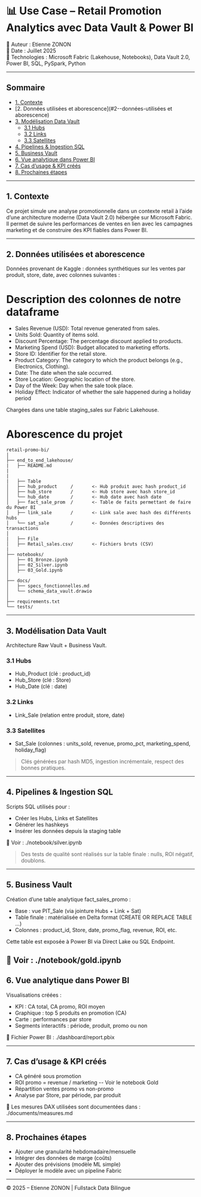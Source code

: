 # 📊 Use Case – Retail Promotion Analytics avec Data Vault & Power BI

👤 Auteur : Etienne ZONON  
📅 Date : Juillet 2025  
🧰 Technologies : Microsoft Fabric (Lakehouse, Notebooks), Data Vault 2.0, Power BI, SQL, PySpark, Python

---

## Sommaire

- [1. Contexte](#1--contexte)
- [2. Données utilisées et aborescence](#2--données-utilisées et aborescence)
- [3. Modélisation Data Vault](#3--modélisation-data-vault)
  - [3.1 Hubs](#31--hubs)
  - [3.2 Links](#32--links)
  - [3.3 Satellites](#33--satellites)
- [4. Pipelines & Ingestion SQL](#4--pipelines--ingestion-sql)
- [5. Business Vault](#5--business-vault)
- [6. Vue analytique dans Power BI](#6--vue-analytique-dans-power-bi)
- [7. Cas d’usage & KPI créés](#7--cas-dusage--kpi-créés)
- [8. Prochaines étapes](#8--prochaines-étapes)

---

## 1. Contexte

Ce projet simule une analyse promotionnelle dans un contexte retail à l’aide d’une architecture moderne (Data Vault 2.0) hébergée sur Microsoft Fabric.  
Il permet de suivre les performances de ventes en lien avec les campagnes marketing et de construire des KPI fiables dans Power BI.

---

## 2. Données utilisées et aborescence

Données provenant de Kaggle : données synthétiques sur les ventes par produit, store, date, avec colonnes suivantes :

# Description des colonnes de notre dataframe 


- Sales Revenue (USD): Total revenue generated from sales.
- Units Sold: Quantity of items sold.
- Discount Percentage: The percentage discount applied to products.
- Marketing Spend (USD): Budget allocated to marketing efforts.
- Store ID: Identifier for the retail store.
- Product Category: The category to which the product belongs (e.g., Electronics, Clothing).
- Date: The date when the sale occurred.
- Store Location: Geographic location of the store.
- Day of the Week: Day when the sale took place.
- Holiday Effect: Indicator of whether the sale happened during a holiday period

Chargées dans une table staging_sales sur Fabric Lakehouse.

# Aborescence du projet 


```text
retail-promo-bi/
│
├── end_to_end_lakehouse/
|   ├── README.md
|
|
|   ├── Table
│   ├── hub_product     /       <- Hub produit avec hash product_id
│   ├── hub_store       /       <- Hub store avec hash store_id
│   └── hub_date        /       <- Hub date avec hash date
│   ├── fact_sale_prom  /       <- Table de faits permettant de faire du Power BI
│   ├── link_sale       /       <- Link sale avec hash des différents hubs
│   └── sat_sale        /       <- Données descriptives des transactions
│
|   ├── File
│   ├── Retail_sales.csv/       <- Fichiers bruts (CSV)
|
├── notebooks/
│   ├── 01_Bronze.ipynb
│   ├── 02_Silver.ipynb
│   ├── 03_Gold.ipynb
│
├── docs/
│   ├── specs_fonctionnelles.md
│   └── schema_data_vault.drawio
│
├── requirements.txt
└── tests/
```


---

## 3. Modélisation Data Vault

Architecture Raw Vault + Business Vault.

### 3.1 Hubs

- Hub_Product (clé : product_id)  
- Hub_Store (clé : Store)  
- Hub_Date (clé : date)

### 3.2 Links

- Link_Sale (relation entre produit, store, date)

### 3.3 Satellites

- Sat_Sale (colonnes : units_sold, revenue, promo_pct, marketing_spend, holiday_flag)

> Clés générées par hash MD5, ingestion incrémentale, respect des bonnes pratiques.

---

## 4. Pipelines & Ingestion SQL

Scripts SQL utilisés pour :

- Créer les Hubs, Links et Satellites  
- Générer les hashkeys  
- Insérer les données depuis la staging table

📁 Voir : ./notebook/silver.ipynb

> Des tests de qualité sont réalisés sur la table finale : nulls, ROI négatif, doublons.

---

## 5. Business Vault

Création d’une table analytique fact_sales_promo :

- Base : vue PIT_Sale (via jointure Hubs + Link + Sat)  
- Table finale : matérialisée en Delta format (CREATE OR REPLACE TABLE ...)  
- Colonnes : product_id, Store, date, promo_flag, revenue, ROI, etc.

Cette table est exposée à Power BI via Direct Lake ou SQL Endpoint.

📁 Voir : ./notebook/gold.ipynb
---

## 6. Vue analytique dans Power BI

Visualisations créées :

- KPI : CA total, CA promo, ROI moyen  
- Graphique : top 5 produits en promotion (CA)  
- Carte : performances par store  
- Segments interactifs : période, produit, promo ou non

📁 Fichier Power BI : ./dashboard/report.pbix

---

## 7. Cas d’usage & KPI créés

- CA généré sous promotion  
- ROI promo = revenue / marketing -- Voir le notebook Gold  
- Répartition ventes promo vs non-promo  
- Analyse par Store, par période, par produit

📁 Les mesures DAX utilisées sont documentées dans : ./documents/measures.md

---

## 8. Prochaines étapes

- Ajouter une granularité hebdomadaire/mensuelle  
- Intégrer des données de marge (coûts)  
- Ajouter des prévisions (modèle ML simple)  
- Déployer le modèle avec un pipeline Fabric

---

© 2025 – Etienne ZONON | Fullstack Data Bilingue
